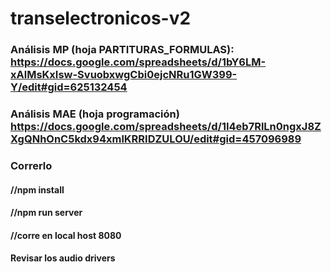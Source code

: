 # transelectronicos-v2
### Análisis MP (hoja PARTITURAS_FORMULAS): https://docs.google.com/spreadsheets/d/1bY6LM-xAlMsKxIsw-SvuobxwgCbi0ejcNRu1GW399-Y/edit#gid=625132454 
### Análisis MAE (hoja programación) https://docs.google.com/spreadsheets/d/1I4eb7RlLn0ngxJ8ZXgQNhOnC5kdx94xmlKRRIDZULOU/edit#gid=457096989

### Correrlo
#### //npm install
#### //npm run server
#### //corre en local host 8080
#### Revisar los audio drivers 
